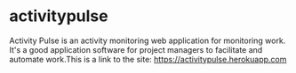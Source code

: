 # activitypulse
Activity Pulse is an activity monitoring web application for monitoring work. It's a good application software for project managers to facilitate and automate work.This is a link to the site: https://activitypulse.herokuapp.com
